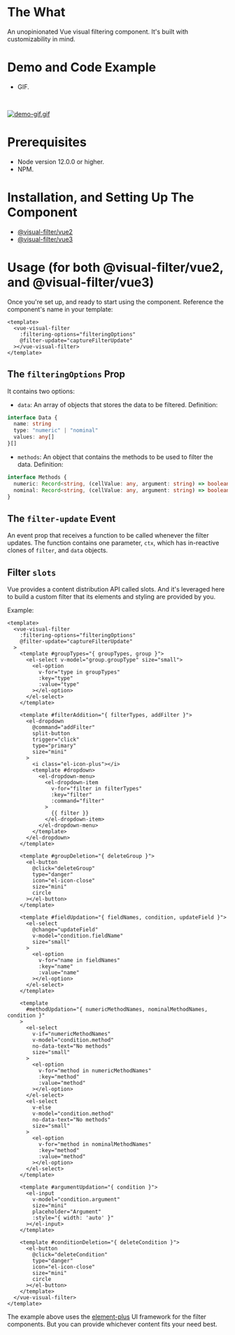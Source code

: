 # The What

An unopinionated Vue visual filtering component. It's built with customizability in mind.

# Demo and Code Example

- GIF.

<br>

[![demo-gif.gif](https://s4.gifyu.com/images/demo-gif.gif)](https://gifyu.com/image/Z18P)

# Prerequisites

- Node version 12.0.0 or higher.
- NPM.

# Installation, and Setting Up The Component

- [@visual-filter/vue2](https://github.com/obadakhalili/vue-visual-filter/tree/main/packages/vue2)
- [@visual-filter/vue3](https://github.com/obadakhalili/vue-visual-filter/tree/main/packages/vue3)

# Usage (for both @visual-filter/vue2, and @visual-filter/vue3)

Once you're set up, and ready to start using the component. Reference the component's name in your template:

```vue
<template>
  <vue-visual-filter
    :filtering-options="filteringOptions"
    @filter-update="captureFilterUpdate"
  ></vue-visual-filter>
</template>
```

## The `filteringOptions` Prop

It contains two options:

- `data`: An array of objects that stores the data to be filtered. Definition:

```ts
interface Data {
  name: string
  type: "numeric" | "nominal"
  values: any[]
}[]
```

- `methods`: An object that contains the methods to be used to filter the data. Definition:

```ts
interface Methods {
  numeric: Record<string, (cellValue: any, argument: string) => boolean>
  nominal: Record<string, (cellValue: any, argument: string) => boolean>
}
```

## The `filter-update` Event

An event prop that receives a function to be called whenever the filter updates. The function contains one parameter, `ctx`, which has in-reactive clones of `filter`, and `data` objects.

## Filter `slots`

Vue provides a content distribution API called slots. And it's leveraged here to build a custom filter that its elements and styling are provided by you.

Example:

```vue
<template>
  <vue-visual-filter
    :filtering-options="filteringOptions"
    @filter-update="captureFilterUpdate"
  >
    <template #groupTypes="{ groupTypes, group }">
      <el-select v-model="group.groupType" size="small">
        <el-option
          v-for="type in groupTypes"
          :key="type"
          :value="type"
        ></el-option>
      </el-select>
    </template>

    <template #filterAddition="{ filterTypes, addFilter }">
      <el-dropdown
        @command="addFilter"
        split-button
        trigger="click"
        type="primary"
        size="mini"
      >
        <i class="el-icon-plus"></i>
        <template #dropdown>
          <el-dropdown-menu>
            <el-dropdown-item
              v-for="filter in filterTypes"
              :key="filter"
              :command="filter"
            >
              {{ filter }}
            </el-dropdown-item>
          </el-dropdown-menu>
        </template>
      </el-dropdown>
    </template>

    <template #groupDeletion="{ deleteGroup }">
      <el-button
        @click="deleteGroup"
        type="danger"
        icon="el-icon-close"
        size="mini"
        circle
      ></el-button>
    </template>

    <template #fieldUpdation="{ fieldNames, condition, updateField }">
      <el-select
        @change="updateField"
        v-model="condition.fieldName"
        size="small"
      >
        <el-option
          v-for="name in fieldNames"
          :key="name"
          :value="name"
        ></el-option>
      </el-select>
    </template>

    <template
      #methodUpdation="{ numericMethodNames, nominalMethodNames, condition }"
    >
      <el-select
        v-if="numericMethodNames"
        v-model="condition.method"
        no-data-text="No methods"
        size="small"
      >
        <el-option
          v-for="method in numericMethodNames"
          :key="method"
          :value="method"
        ></el-option>
      </el-select>
      <el-select
        v-else
        v-model="condition.method"
        no-data-text="No methods"
        size="small"
      >
        <el-option
          v-for="method in nominalMethodNames"
          :key="method"
          :value="method"
        ></el-option>
      </el-select>
    </template>

    <template #argumentUpdation="{ condition }">
      <el-input
        v-model="condition.argument"
        size="mini"
        placeholder="Argument"
        :style="{ width: 'auto' }"
      ></el-input>
    </template>

    <template #conditionDeletion="{ deleteCondition }">
      <el-button
        @click="deleteCondition"
        type="danger"
        icon="el-icon-close"
        size="mini"
        circle
      ></el-button>
    </template>
  </vue-visual-filter>
</template>
```

The example above uses the [element-plus](http://element-plus.org/) UI framework for the filter components. But you can provide whichever content fits your need best.
